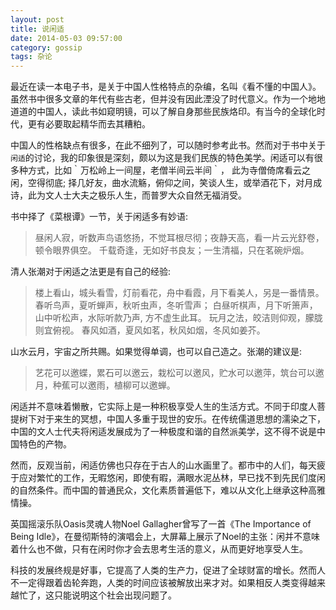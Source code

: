 ```yaml
---
layout: post
title: 说闲适
date: 2014-05-03 09:57:00
category: gossip
tags: 杂论
---
```


最近在读一本电子书，是关于中国人性格特点的杂编，名叫《看不懂的中国人》。虽然书中很多文章的年代有些古老，但并没有因此湮没了时代意义。作为一个地地道道的中国人，读此书如窥明镜，可以了解自身那些民族烙印。有当今的全球化时代，更有必要取起精华而去其糟粕。

中国人的性格缺点有很多，在此不细列了，可以随时参考此书。然而对于书中关于`闲适`的讨论，我的印象很是深刻，颇以为这是我们民族的特色美学。闲适可以有很多种方式，比如｀万松岭上一间屋，老僧半间云半间｀， 此为寺僧倚席看云之闲，空得彻底; 择几好友，曲水流觞，俯仰之间，笑谈人生，或举酒花下，对月成诗，此为文人士大夫之极乐人生，而普罗大众自然无福消受。

书中择了《菜根谭》一节，关于闲适多有妙语:

>昼闲人寂，听数声鸟语悠扬，不觉耳根尽彻；夜静天高，看一片云光舒卷， 顿令眼界俱空。
>千载奇逢，无如好书良友；一生清福，只在茗碗炉烟。

清人张潮对于闲适之法更是有自己的经验:

>楼上看山，城头看雪，灯前看花，舟中看霞，月下看美人，另是一番情景。
>春听鸟声，夏听蝉声，秋听虫声，冬听雪声； 白昼听棋声，月下听箫声，山中听松声，水际听款乃声, 方不虚生此耳。
>玩月之法，皎洁则仰观，朦胧则宜俯视。
>春风如酒，夏风如茗，秋风如烟，冬风如姜芥。

山水云月，宇宙之所共赐。如果觉得单调，也可以自己造之。张潮的建议是:

>艺花可以邀蝶，累石可以邀云，栽松可以邀风，贮水可以邀萍，筑台可以邀月，种蕉可以邀雨，植柳可以邀蝉。

闲适并不意味着懒散，它实际上是一种积极享受人生的生活方式。不同于印度人菩提树下对于来生的冥想，中国人多重于现世的安乐。在传统儒道思想的濡染之下，中国的文人士代夫将闲适发展成为了一种极度和谐的自然派美学，这不得不说是中国特色的产物。

然而，反观当前，闲适仿佛也只存在于古人的山水画里了。都市中的人们，每天疲于应对繁忙的工作，无暇悠闲，即使有暇，满眼水泥丛林，早已找不到先民们度闲的自然条件。而中国的普通民众，文化素质普遍低下，难以从文化上继承这种高雅情操。

英国摇滚乐队Oasis灵魂人物Noel Gallagher曾写了一首《The Importance of Being Idle》，在曼彻斯特的演唱会上，大屏幕上展示了Noel的主张：闲并不意味着什么也不做，只有在闲时你才会去思考生活的意义，从而更好地享受人生。

科技的发展终规是好事，它提高了人类的生产力，促进了全球财富的增长。然而人不一定得跟着齿轮奔跑，人类的时间应该被解放出来才对。如果相反人类变得越来越忙了，这只能说明这个社会出现问题了。